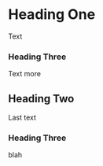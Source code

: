 # Heading One

Text

### Heading Three

Text more

## Heading Two

Last text

### Heading Three

blah
